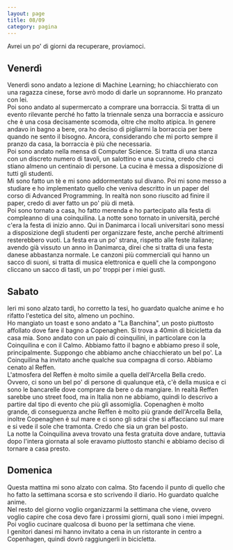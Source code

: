 ```yaml
--- 
layout: page
title: 08/09
category: pagina
---
```


Avrei un po' di giorni da recuperare, proviamoci.  

## Venerdì

Venerdì sono andato a lezione di Machine Learning; ho chiacchierato con una
ragazza cinese, forse avrò modo di darle un soprannome. Ho pranzato con lei.  
Poi sono andato al supermercato a comprare una borraccia. Si tratta di un evento
rilevante perché ho fatto la triennale senza una borraccia e assicuro che è una
cosa decisamente scomoda, oltre che molto atipica. In genere andavo in bagno a
bere, ora ho deciso di pigliarmi la borraccia per bere quando ne sento il
bisogno. Ancora, considerando che mi porto sempre il pranzo da casa, la
borraccia è più che necessaria.  
Poi sono andato nella mensa di Computer Science. Si tratta di una stanza con un
discreto numero di tavoli, un salottino e una cucina, credo che ci stiano almeno
un centinaio di persone. La cucina è messa a disposizione di tutti gli studenti.  
Mi sono fatto un tè e mi sono addormentato sul divano. Poi mi sono messo a
studiare e ho implementato quello che veniva descritto in un paper del corso di 
Advanced Programming. In realtà non sono riuscito ad finire il paper, credo di
aver fatto un po' più di metà.  
Poi sono tornato a casa, ho fatto merenda e ho partecipato alla festa di
compleanno di una coinquilina. La notte sono tornato in università, perché c'era
la festa di inizio anno. Qui in Danimarca i locali universitari sono messi a
disposizione degli studenti per organizzare feste, anche perché altrimenti
resterebbero vuoti. La festa era un po' strana, rispetto alle feste italiane;
avendo già vissuto un anno in Danimarca, direi che si tratta di una festa danese
abbastanza normale. Le canzoni più commerciali qui hanno un sacco di suoni, si
tratta di musica elettronica e quelli che la compongono cliccano un sacco di
tasti, un po' troppi per i miei gusti.

## Sabato

Ieri mi sono alzato tardi, ho corretto la tesi, ho guardato qualche anime e ho
rifatto l'estetica del sito, almeno un pochino.  
Ho mangiato un toast e sono andato a "La Banchina", un posto piuttosto affollato
dove fare il bagno a Copenaghen. Si trova a 40min di bicicletta da casa mia.
Sono andato con un paio di coinquilini, in particolare con la Coinquilina e con
il Calmo. Abbiamo fatto il bagno e abbiamo preso il sole, principalmente.
Suppongo che abbiamo anche chiacchierato un bel po'. La Coinquilina ha invitato
anche qualche sua compagna di corso. Abbiamo cenato al Reffen.  
L'atmosfera del Reffen è molto simile a quella dell'Arcella Bella credo. Ovvero,
ci sono un bel po' di persone di qualunque età, c'è della musica e ci sono le
bancarelle dove comprare da bere o da mangiare. In realtà Reffen sarebbe uno
street food, ma in Italia non ne abbiamo, quindi lo descrivo a partire dal tipo
di evento che più gli assomiglia. Copenaghen è molto grande, di conseguenza
anche Reffen è molto più grande dell'Arcella Bella, inoltre Copenaghen è sul
mare e ci sono gli sdrai che si affacciano sul mare e si vede il sole che
tramonta. Credo che sia un gran bel posto.  
La notte la Coinquilina aveva trovato una festa gratuita dove andare, tuttavia
dopo l'intera giornata al sole eravamo piuttosto stanchi e abbiamo deciso di
tornare a casa presto.  

## Domenica

Questa mattina mi sono alzato con calma. Sto facendo il punto di quello che ho
fatto la settimana scorsa e sto scrivendo il diario. Ho guardato qualche anime.  
Nel resto del giorno voglio organizzarmi la settimana che viene, ovvero voglio
capire che cosa devo fare i prossimi giorni, quali sono i miei impegni. Poi
voglio cucinare qualcosa di buono per la settimana che viene.  
I genitori danesi mi hanno invitato a cena in un ristorante in centro a
Copenhagen, quindi dovrò raggiungerli in bicicletta.
